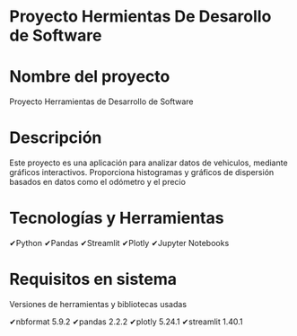# Proyecto Hermientas De Desarollo de Software

# Nombre del proyecto

Proyecto Herramientas de Desarrollo de Software

# Descripción

Este proyecto es una aplicación para analizar datos de vehiculos, mediante gráficos interactivos. Proporciona histogramas y gráficos de dispersión basados en datos como el odómetro y el precio

# Tecnologías y Herramientas

✔Python
✔Pandas
✔Streamlit
✔Plotly
✔Jupyter Notebooks

# Requisitos en sistema

Versiones de herramientas y bibliotecas usadas

✔nbformat                          5.9.2
✔pandas                            2.2.2
✔plotly                            5.24.1
✔streamlit                         1.40.1


